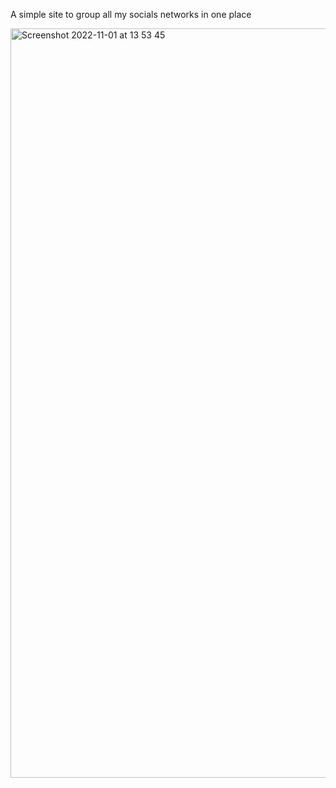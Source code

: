 A simple site to group all my socials networks in one place


<img width="1199" alt="Screenshot 2022-11-01 at 13 53 45" src="https://user-images.githubusercontent.com/58218201/199237157-8f146af8-ce5a-4444-a9a5-ad573d846877.png">
